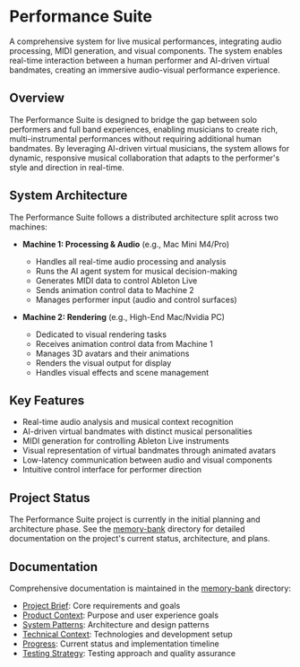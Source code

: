# Performance Suite

A comprehensive system for live musical performances, integrating audio processing, MIDI generation, and visual components. The system enables real-time interaction between a human performer and AI-driven virtual bandmates, creating an immersive audio-visual performance experience.

## Overview

The Performance Suite is designed to bridge the gap between solo performers and full band experiences, enabling musicians to create rich, multi-instrumental performances without requiring additional human bandmates. By leveraging AI-driven virtual musicians, the system allows for dynamic, responsive musical collaboration that adapts to the performer's style and direction in real-time.

## System Architecture

The Performance Suite follows a distributed architecture split across two machines:

- **Machine 1: Processing & Audio** (e.g., Mac Mini M4/Pro)
  - Handles all real-time audio processing and analysis
  - Runs the AI agent system for musical decision-making
  - Generates MIDI data to control Ableton Live
  - Sends animation control data to Machine 2
  - Manages performer input (audio and control surfaces)

- **Machine 2: Rendering** (e.g., High-End Mac/Nvidia PC)
  - Dedicated to visual rendering tasks
  - Receives animation control data from Machine 1
  - Manages 3D avatars and their animations
  - Renders the visual output for display
  - Handles visual effects and scene management

## Key Features

- Real-time audio analysis and musical context recognition
- AI-driven virtual bandmates with distinct musical personalities
- MIDI generation for controlling Ableton Live instruments
- Visual representation of virtual bandmates through animated avatars
- Low-latency communication between audio and visual components
- Intuitive control interface for performer direction

## Project Status

The Performance Suite project is currently in the initial planning and architecture phase. See the [memory-bank](memory-bank/) directory for detailed documentation on the project's current status, architecture, and plans.

## Documentation

Comprehensive documentation is maintained in the [memory-bank](memory-bank/) directory:

- [Project Brief](memory-bank/projectbrief.md): Core requirements and goals
- [Product Context](memory-bank/productContext.md): Purpose and user experience goals
- [System Patterns](memory-bank/systemPatterns.md): Architecture and design patterns
- [Technical Context](memory-bank/techContext.md): Technologies and development setup
- [Progress](memory-bank/progress.md): Current status and implementation timeline
- [Testing Strategy](memory-bank/testingStrategy.md): Testing approach and quality assurance
